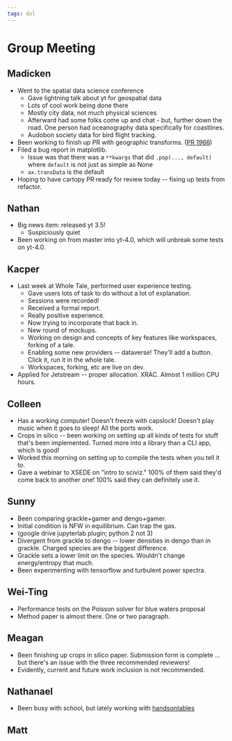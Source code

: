 ```yaml
---
tags: dxl
---
```


# Group Meeting

## Madicken

 * Went to the spatial data science conference
     * Gave lightning talk about yt for geospatial data
     * Lots of cool work being done there
     * Mostly city data, not much physical sciences
     * Afterward had some folks come up and chat - but, further down the road.  One person had oceanography data specifically for coastlines.
     * Audobon society data for bird flight tracking.
 * Been working to finish up PR with geographic transforms.  ([PR 1966](https://github.com/yt-project/yt/pull/1966 ))
 * Filed a bug report in matplotlib.
     * Issue was that there was a `**kwargs` that did `.pop(..., default)` where `default` is not just as simple as None
     * `ax.transData` is the default
 * Hoping to have cartopy PR ready for review today -- fixing up tests from refactor.

## Nathan

 * Big news item: released yt 3.5!
     * Suspiciously quiet
 * Been working on from master into yt-4.0, which will unbreak some tests on yt-4.0.

## Kacper

 * Last week at Whole Tale, performed user experience testing.
     * Gave users lots of task to do without a lot of explanation.
     * Sessions were recorded!
     * Received a formal report.
     * Really positive experience.
     * Now trying to incorporate that back in.
     * New round of mockups.
     * Working on design and concepts of key features like workspaces, forking of a tale.
     * Enabling some new providers -- dataverse!  They'll add a button.  Click it, run it in the whole tale.
     * Workspaces, forking, etc are live on dev.
 * Applied for Jetstream -- proper allocation.  XRAC.  Almost 1 million CPU hours.

## Colleen

 * Has a working computer!  Doesn't freeze with capslock!  Doesn't play music when it goes to sleep!  All the ports work.
 * Crops in silico -- been working on setting up all kinds of tests for stuff that's been implemented.  Turned more into a library than a CLI app, which is good!
 * Worked this morning on setting up to compile the tests when you tell it to.
 * Gave a webinar to XSEDE on "intro to sciviz."  100% of them said they'd come back to another one!  100% said they can definitely use it.

## Sunny

 * Been comparing grackle+gamer and dengo+gamer.
 * Initial condition is NFW in equilibrium.  Can trap the gas.
 * (google drive jupyterlab plugin; python 2 not 3)
 * Divergent from grackle to dengo -- lower densities in dengo than in grackle.  Charged species are the biggest difference.
 * Grackle sets a lower limit on the species. Wouldn't change energy/entropy that much.
 * Been experimenting with tensorflow and turbulent power spectra.


## Wei-Ting

 * Performance tests on the Poisson solver for blue waters proposal
 * Method paper is almost there.  One or two paragraph.

## Meagan

 * Been finishing up crops in silico paper.  Submission form is complete ... but there's an issue with the three recommended reviewers!
 * Evidently, current and future work inclusion is not recommended.

## Nathanael

 * Been busy with school, but lately working with [handsontables](https://handsontable.com/)
 
## Matt